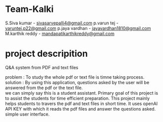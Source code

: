 # Team-Kalki
S.Siva kumar - sivasarvepalli4@gmail.com
p.varun tej - varuntej.p22@gmail.com
p.jaya vardhan - jayavardhan1810@gmail.com
M.karthik reddy - mandapatikarthikreddy@gmail.com

# project descripition
Q&A system from PDF and text files

problem  : To study the whole pdf or text file is timne taking process.
solution : By using this application, questions asked by the user will be answered from the pdf or the text file.  
we can simply say this is a student assistant.
Primary goal of this project is to assist the students for time efficient preparation.
This project mainly helps students to travers the pdf and text files in short time.
It uses openAI API KEY with which it reads the pdf files and answer the questions asked.
simple user interface.

